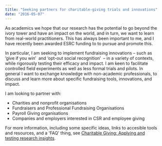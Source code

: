 ```yaml
---
title: "Seeking partners for charitable-giving trials and innovations"
date: "2016-05-07"
---
```


As academics we hope that our research has the potential to go beyond the ivory tower and have an impact on the world, and in turn, we want to learn from real-world practitioners. This has always been important to me, and I have recently been awarded ESRC funding to to pursue and promote this.

In particular, I am seeking to implement fundraising innovations – such as ‘give if you win’  and ‘opt-out social recognition’  – in a variety of contexts, while rigorously testing their efficacy and impact. I am keen to facilitate controlled field experiments as well as less formal trials and pilots. In general I want to exchange knowledge with non-academic professionals, to discuss and learn more about specific fundraising tools, innovations, and impact.

I am looking to partner with:

- Charities and nonprofit organisations
- Fundraisers and Professional Fundraising Organisations
- Payroll Giving organisations
- Companies and employers interested in CSR and employee giving

For more information, including some specific ideas, links to accesible tools and resources, and a 'FAQ' thing, see [Charitable Giving: Applying and testing research insights](https://docs.google.com/document/d/1zyYYWD8Z9b_DGUeNavZazJFPeyjE75-5QbGLrEC2WMM/pub).
